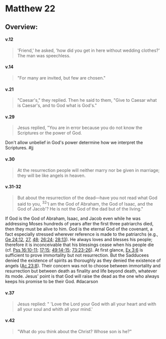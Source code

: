 # Matthew 22

## Overview:


#### v.12
>'Friend,' he asked, 'how did you get in here without wedding clothes?' The man was speechless. 

#### v.14
>"For many are invited, but few are chosen."

#### v.21
>"Caesar's," they replied. Then he said to them, "Give to Caesar what is Caesar's, and to God what is God's."

#### v.29
>Jesus replied, "You are in error because you do not know the Scriptures or the power of God.

Don't allow unbelief in God's power determine how we interpret the Scriptures.
#jj 

#### v.30
>At the resurrection people will neither marry nor be given in marriage; they will be like angels in heaven.

#### v.31-32
>But about the resurrection of the dead—have you not read what God said to you, <sup>32</sup>'I am the God of Abraham, the God of Isaac, and the God of Jacob'? He is not the God of the dad but of the living."

If God is the God of Abraham, Isaac, and Jacob even while he was addressing Moses hundreds of years after the first three patriarchs died, then they  must be alive to him. God is the eternal God of the covenant, a fact especially stressed wherever reference is made to the patriarchs (e.g., [Ge 24:12](Genesis24#v.12), [27](Genesis24#v.27), [48](Genesis24#v.48); [26:24](Genesis26#v.24); [28:13](Genesis28#v.13)). He always loves and blesses his people; therefore it is inconceivable that his blessings cease when his people die (cf. [Pss 16:10-11](Psalm16#v.11); [17:15](Psalm17#v.15); [49:14-15](Psalm49#v.14-15); [73:23-26](Psalm73#v.23)).
At first glance, [Ex 3:6](Exodus3#v.5-6) is sufficient to prove immortality but not resurrection. But the Sadducees denied the existence of spirits as thoroughly as they denied the existence of angels ([Ac 23:8](Acts23#v.8)). Their concern was not to choose between immortality and resurrection but between death as finality and life beyond death, whatever its mode. Jesus' point is that God will raise the dead as the one who always keeps his promise to be their God.
#dacarson 

#### v.37
>Jesus replied: " 'Love the Lord your God with all your heart and with all your soul and whith all your mind.' 

#### v.42
>"What do you think about the Christ? Whose son is he?"

